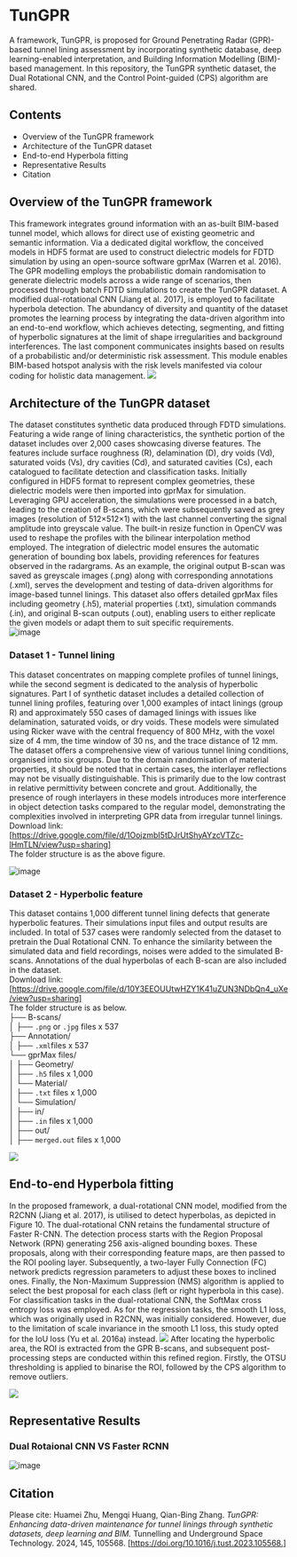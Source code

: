 # TunGPR
A framework, TunGPR, is proposed for Ground Penetrating Radar (GPR)-based tunnel lining assessment by incorporating synthetic database, deep learning-enabled interpretation, and Building Information Modelling (BIM)-based management. In this repository, the TunGPR synthetic dataset, the Dual Rotational CNN, and the Control Point-guided (CPS) algorithm are shared. 
## Contents
* Overview of the TunGPR framework
* Architecture of the TunGPR dataset
* End-to-end Hyperbola fitting
* Representative Results
* Citation
## Overview of the TunGPR framework 
This framework integrates ground information with an as-built BIM-based tunnel model, which allows for direct use of existing geometric and semantic information. Via a dedicated digital workflow, the conceived models in HDF5 format are used to construct dielectric models for FDTD simulation by using an open-source software gprMax (Warren et al. 2016). The GPR modelling employs the probabilistic domain randomisation to generate dielectric models across a wide range of scenarios, then processed through batch FDTD simulations to create the TunGPR dataset. A modified dual-rotational CNN (Jiang et al. 2017), is employed to facilitate hyperbola detection. The abundancy of diversity and quantity of the dataset promotes the learning process by integrating the data-driven algorithm into an end-to-end workflow, which achieves detecting, segmenting, and fitting of hyperbolic signatures at the limit of shape irregularities and background interferences. The last component communicates insights based on results of a probabilistic and/or deterministic risk assessment. This module enables BIM-based hotspot analysis with the risk levels manifested via colour coding for holistic data management.
![](C:\Users\zhuhu\Desktop\overview.png)
## Architecture of the TunGPR dataset
The dataset constitutes synthetic data produced through FDTD simulations. Featuring a wide range of lining characteristics, the synthetic portion of the dataset includes over 2,000 cases showcasing diverse features. The features include surface roughness (R), delamination (D), dry voids (Vd), saturated voids (Vs), dry cavities (Cd), and saturated cavities (Cs), each catalogued to facilitate detection and classification tasks. Initially configured in HDF5 format to represent complex geometries, these dielectric models were then imported into gprMax for simulation. Leveraging GPU acceleration, the simulations were processed in a batch, leading to the creation of B-scans, which were subsequently saved as grey images (resolution of 512×512×1) with the last channel converting the signal amplitude into greyscale value. The built-in resize function in OpenCV was used to reshape the profiles with the bilinear interpolation method employed. The integration of dielectric model ensures the automatic generation of bounding box labels, providing references for features observed in the radargrams. As an example, the original output B-scan was saved as greyscale images (.png) along with corresponding annotations (.xml), serves the development and testing of data-driven algorithms for image-based tunnel linings. This dataset also offers detailed gprMax files including geometry (.h5), material properties (.txt), simulation commands (.in), and original B-scan outputs (.out), enabling users to either replicate the given models or adapt them to suit specific requirements. <br>
![image](https://github.com/LCA-Asset/TunGPR/assets/153473488/60c1f452-0b13-4bb6-acf0-0c9cadaf6c5f)
### Dataset 1 - Tunnel lining
This dataset concentrates on mapping complete profiles of tunnel linings, while the second segment is dedicated to the analysis of hyperbolic signatures. Part I of synthetic dataset includes a detailed collection of tunnel lining profiles, featuring over 1,000 examples of intact linings (group R) and approximately 550 cases of damaged linings with issues like delamination, saturated voids, or dry voids. These models were simulated using Ricker wave with the central frequency of 800 MHz, with the voxel size of 4 mm, the time window of 30 ns, and the trace distance of 12 mm. The dataset offers a comprehensive view of various tunnel lining conditions, organised into six groups. Due to the domain randomisation of material properties, it should be noted that in certain cases, the interlayer reflections may not be visually distinguishable. This is primarily due to the low contrast in relative permittivity between concrete and grout.  Additionally, the presence of rough interlayers in these models introduces more interference in object detection tasks compared to the regular model, demonstrating the complexities involved in interpreting GPR data from irregular tunnel linings. 
Download link: [https://drive.google.com/file/d/1OojzmbI5tDJrUtShyAYzcVTZc-lHmTLN/view?usp=sharing] <br>
The folder structure is as the above figure. <br> 

![image](https://github.com/LCA-Asset/TunGPR/assets/153473488/20cbbbd8-16d8-4295-ae13-72fc6f8cf017) <br>

### Dataset 2 - Hyperbolic feature
This dataset contains 1,000 different tunnel lining defects that generate hyperbolic features. Their simulations input files and output results are included. In total of 537 cases were randomly selected from the dataset to pretrain the Dual Rotational CNN. To enhance the similarity between the simulated data and field recordings, noises were added to the simulated B-scans. Annotations of the dual hyperbolas of each B-scan are also included in the dataset. <br>
Download link: [https://drive.google.com/file/d/10Y3EEOUUtwHZY1K41uZUN3NDbQn4_uXe/view?usp=sharing] <br>
The folder structure is as below.<br>
├── B-scans/<br>
│ ├── `.png` or `.jpg` files x 537<br>
├── Annotation/<br>
│ ├── `.xml`files x 537<br>
└── gprMax files/<br>
│ ├── Geometry/<br>
│   ├── `.h5` files x 1,000<br>
│ └── Material/<br>
│   ├── `.txt` files x 1,000<br>
│ └── Simulation/<br>
│   ├── in/<br>
│     ├── `.in` files x 1,000<br>
│   ├── out/<br>
│     ├──  `merged.out` files x 1,000<br>

![](C:\Users\zhuhu\Desktop\Hyperbolic.png)

## End-to-end Hyperbola fitting 
In the proposed framework, a dual-rotational CNN model, modified from the R2CNN (Jiang et al. 2017), is utilised to detect hyperbolas, as depicted in Figure 10. The dual-rotational CNN retains the fundamental structure of Faster R-CNN. The detection process starts with the Region Proposal Network (RPN) generating 256 axis-aligned bounding boxes. These proposals, along with their corresponding feature maps, are then passed to the ROI pooling layer. Subsequently, a two-layer Fully Connection (FC) network predicts regression parameters to adjust these boxes to inclined ones. Finally, the Non-Maximum Suppression (NMS) algorithm is applied to select the best proposal for each class (left or right hyperbola in this case). For classification tasks in the dual-rotational CNN, the SoftMax cross entropy loss was employed. As for the regression tasks, the smooth L1 loss, which was originally used in R2CNN, was initially considered. However, due to the limitation of scale invariance in the smooth L1 loss, this study opted for the IoU loss (Yu et al. 2016a) instead.
![](C:\Users\zhuhu\Desktop\workflow.png)
After locating the hyperbolic area, the ROI is extracted from the GPR B-scans, and subsequent post-processing steps are conducted within this refined region. Firstly, the OTSU thresholding is applied to binarise the ROI, followed by the CPS algorithm to remove outliers. <br>

![](C:\Users\zhuhu\Desktop\cps.png)
## Representative Results
### Dual Rotaional CNN VS Faster RCNN
![image](https://github.com/LCA-Asset/TunGPR/assets/153473488/77ffda71-b859-4c28-8a30-36c3d68359ff)
## Citation
Please cite: 
Huamei Zhu, Mengqi Huang, Qian-Bing Zhang. *TunGPR: Enhancing data-driven maintenance for tunnel linings through synthetic datasets, deep learning and BIM.* Tunnelling and Underground Space Technology. 2024, 145, 105568. [https://doi.org/10.1016/j.tust.2023.105568.]
